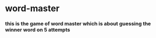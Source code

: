 # word-master
<h3> this is the game of word master which is about guessing the winner word on 5 attempts</h3>
